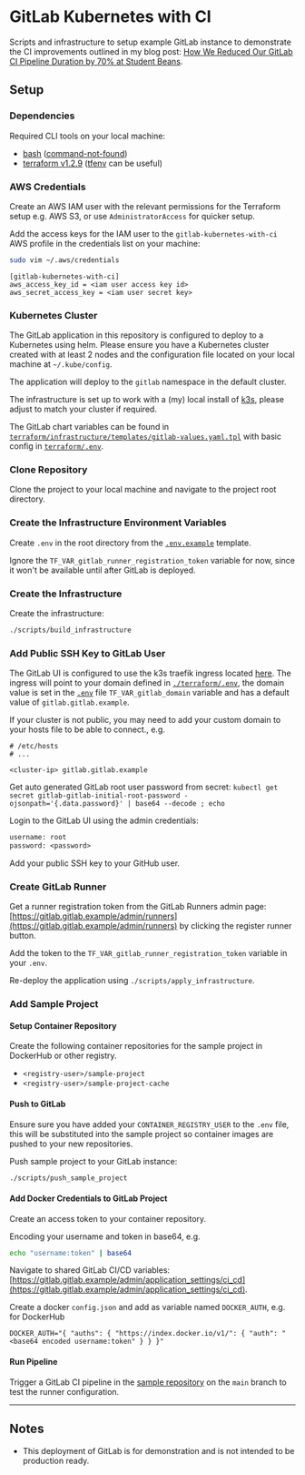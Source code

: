 # GitLab Kubernetes with CI

Scripts and infrastructure to setup example GitLab instance to demonstrate the CI improvements outlined in my blog post: [How We Reduced Our GitLab CI Pipeline Duration by 70% at Student Beans](https://www.cpcwood.com/blog/6-how-we-reduced-our-gitlab-ci-pipeline-duration-by-70-at-student-beans).

## Setup

### Dependencies

Required CLI tools on your local machine:
- [bash](https://www.gnu.org/software/bash/) ([command-not-found](https://command-not-found.com/bash))
- [terraform v1.2.9](https://learn.hashicorp.com/tutorials/terraform/install-cli) ([tfenv](https://github.com/tfutils/tfenv) can be useful)


### AWS Credentials

Create an AWS IAM user with the relevant permissions for the Terraform setup e.g. AWS S3, or use `AdministratorAccess` for quicker setup.

Add the access keys for the IAM user to the `gitlab-kubernetes-with-ci` AWS profile in the credentials list on your machine:

```sh
sudo vim ~/.aws/credentials
```

```
[gitlab-kubernetes-with-ci]
aws_access_key_id = <iam user access key id>
aws_secret_access_key = <iam user secret key>
```

### Kubernetes Cluster

The GitLab application in this repository is configured to deploy to a Kubernetes using helm. Please ensure you have a Kubernetes cluster created with at least 2 nodes and the configuration file located on your local machine at `~/.kube/config`. 

The application will deploy to the `gitlab` namespace in the default cluster.

The infrastructure is set up to work with a (my) local install of [k3s](https://k3s.io/), please adjust to match your cluster if required.

The GitLab chart variables can be found in [`terraform/infrastructure/templates/gitlab-values.yaml.tpl`](./terraform/infrastructure/templates/gitlab-values.yaml.tpl) with basic config in [`terraform/.env`](./terraform/.env).


### Clone Repository

Clone the project to your local machine and navigate to the project root directory.

### Create the Infrastructure Environment Variables

Create `.env` in the root directory from the [`.env.example`](./.env.template) template.

Ignore the `TF_VAR_gitlab_runner_registration_token` variable for now, since it won't be available until after GitLab is deployed.

### Create the Infrastructure

Create the infrastructure:

```sh
./scripts/build_infrastructure
```

### Add Public SSH Key to GitLab User

The GitLab UI is configured to use the k3s traefik ingress located [here](./terraform/infrastructure/charts/k3s-ingress-gitlab/). The ingress will point to your domain defined in [`./terraform/.env`](./terraform/.env), the domain value is set in the [`.env`](./.env) file `TF_VAR_gitlab_domain` variable and has a default value of `gitlab.gitlab.example`.

If your cluster is not public, you may need to add your custom domain to your hosts file to be able to connect., e.g.

```
# /etc/hosts
# ...

<cluster-ip> gitlab.gitlab.example
```

Get auto generated GitLab root user password from secret: ```kubectl get secret gitlab-gitlab-initial-root-password -ojsonpath='{.data.password}' | base64 --decode ; echo```

Login to the GitLab UI using the admin credentials:

```txt
username: root
password: <password>
```

Add your public SSH key to your GitHub user.


### Create GitLab Runner

Get a runner registration token from the GitLab Runners admin page: [https://gitlab.gitlab.example/admin/runners](https://gitlab.gitlab.example/admin/runners) by clicking the register runner button.

Add the token to the `TF_VAR_gitlab_runner_registration_token` variable in your `.env`.

Re-deploy the application using `./scripts/apply_infrastructure`.


### Add Sample Project

#### Setup Container Repository

Create the following container repositories for the sample project in DockerHub or other registry.

- `<registry-user>/sample-project`
- `<registry-user>/sample-project-cache`


#### Push to GitLab

Ensure sure you have added your `CONTAINER_REGISTRY_USER` to the `.env` file, this will be substituted into the sample project so container images are pushed to your new repositories.

Push sample project to your GitLab instance:

```sh
./scripts/push_sample_project
```

#### Add Docker Credentials to GitLab Project

Create an access token to your container repository.

Encoding your username and token in base64, e.g.

```sh
echo "username:token" | base64
```

Navigate to shared GitLab CI/CD variables: [https://gitlab.gitlab.example/admin/application_settings/ci_cd](https://gitlab.gitlab.example/admin/application_settings/ci_cd).

Create a docker `config.json` and add as variable named `DOCKER_AUTH`, e.g. for DockerHub

```
DOCKER_AUTH="{ "auths": { "https://index.docker.io/v1/": { "auth": "<base64 encoded username:token" } } }"
```

#### Run Pipeline

Trigger a GitLab CI pipeline in the [sample repository](https://gitlab.gitlab.example/root/sample-project) on the `main` branch to test the runner configuration.

---

## Notes

- This deployment of GitLab is for demonstration and is not intended to be production ready.
